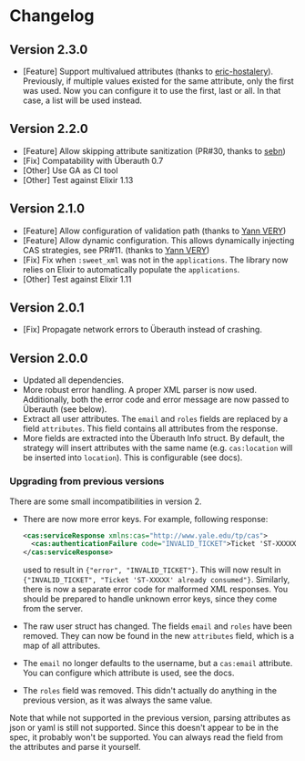 # Changelog

## Version 2.3.0

- [Feature] Support multivalued attributes (thanks to [eric-hostalery](https://github.com/eric-hostalery)). Previously, if multiple values existed for the same attribute, only the first was used. Now you can configure it to use the first, last or all. In that case, a list will be used instead.

## Version 2.2.0

- [Feature] Allow skipping attribute sanitization (PR#30, thanks to [sebn](https://github.com/sebn))
- [Fix] Compatability with Überauth 0.7
- [Other] Use GA as CI tool
- [Other] Test against Elixir 1.13

## Version 2.1.0

- [Feature] Allow configuration of validation path (thanks to [Yann VERY](https://github.com/yannvery))
- [Feature] Allow dynamic configuration. This allows dynamically injecting CAS strategies, see PR#11. (thanks to [Yann VERY](https://github.com/yannvery))
- [Fix] Fix when `:sweet_xml` was not in the `applications`. The library now relies on Elixir to automatically populate the `applications`.
- [Other] Test against Elixir 1.11

## Version 2.0.1

- [Fix] Propagate network errors to Überauth instead of crashing.

## Version 2.0.0

- Updated all dependencies.
- More robust error handling. A proper XML parser is now used.
  Additionally, both the error code and error message are now passed to Überauth (see below).
- Extract all user attributes. The `email` and `roles` fields are replaced by a field `attributes`.
  This field contains all attributes from the response.
- More fields are extracted into the Überauth Info struct. By default, the strategy will insert
  attributes with the same name (e.g. `cas:location` will be inserted into `location`).
  This is configurable (see docs).

### Upgrading from previous versions

There are some small incompatibilities in version 2.

- There are now more error keys. For example, following response:

  ```xml
  <cas:serviceResponse xmlns:cas="http://www.yale.edu/tp/cas">
    <cas:authenticationFailure code="INVALID_TICKET">Ticket 'ST-XXXXX' already consumed</cas:authenticationFailure>
  </cas:serviceResponse>
  ```
  
  used to result in `{"error", "INVALID_TICKET"}`.
  This will now result in `{"INVALID_TICKET", "Ticket 'ST-XXXXX' already consumed"}`.
  Similarly, there is now a separate error code for malformed XML responses.
  You should be prepared to handle unknown error keys, since they come from the server.
  
- The raw user struct has changed. The fields `email` and `roles` have been removed.
  They can now be found in the new `attributes` field, which is a map of all attributes.

- The `email` no longer defaults to the username, but a `cas:email` attribute. You can configure which attribute is used, see the docs.

- The `roles` field was removed. This didn't actually do anything in the previous version, as it was always the same
  value.
  
Note that while not supported in the previous version, parsing attributes as json or yaml is still not supported.
Since this doesn't appear to be in the spec, it probably won't be supported. You can always read the field from
the attributes and parse it yourself.

